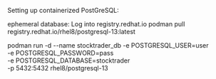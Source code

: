 Setting up containerized PostGreSQL: 

ephemeral database: 
Log into registry.redhat.io
podman pull registry.redhat.io/rhel8/postgresql-13:latest

podman run -d --name stocktrader_db -e POSTGRESQL_USER=user \
       -e POSTGRESQL_PASSWORD=pass \
       -e POSTGRESQL_DATABASE=stocktrader \
       -p 5432:5432 rhel8/postgresql-13
